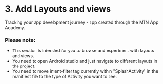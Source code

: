 # 3. Add Layouts and views
Tracking your app development journey - app created through the MTN App Academy.
### Please note:
* This section is intended for you to browse and experiment with layouts and views.
* You need to open Android studio and just navigate to different layouts in the project.
* You need to move intent-filter tag currently within "SplashActivity" in the manifiest file to the type of Activity you want to see.
